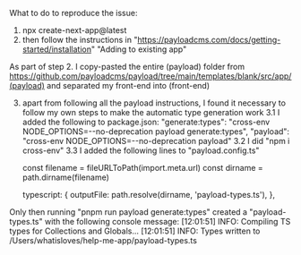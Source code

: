 What to do to reproduce the issue:

1. npx create-next-app@latest  
2. then follow the instructions in "https://payloadcms.com/docs/getting-started/installation" "Adding to existing app"

As part of step 2. I copy-pasted the entire (payload) folder from https://github.com/payloadcms/payload/tree/main/templates/blank/src/app/(payload) and separated my front-end into (front-end)

3. apart from following all the payload instructions, I found it necessary to follow my own steps to make the automatic type generation work
3.1 I added the following to package.json:
    "generate:types": "cross-env NODE_OPTIONS=--no-deprecation payload generate:types",
    "payload": "cross-env NODE_OPTIONS=--no-deprecation payload"
3.2 I did "npm i cross-env"
3.3 I added the following lines to "payload.config.ts"
    
    const filename = fileURLToPath(import.meta.url)
    const dirname = path.dirname(filename)

    typescript: {
        outputFile: path.resolve(dirname, 'payload-types.ts'),
    },

Only then running "pnpm run payload generate:types" created a "payload-types.ts" with the following console message:
    [12:01:51] INFO: Compiling TS types for Collections and Globals...
    [12:01:51] INFO: Types written to /Users/whatisloves/help-me-app/payload-types.ts


    